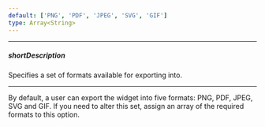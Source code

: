 ```yaml
---
default: ['PNG', 'PDF', 'JPEG', 'SVG', 'GIF']
type: Array<String>
---
```

---
##### shortDescription
Specifies a set of formats available for exporting into.

---
By default, a user can export the widget into five formats: PNG, PDF, JPEG, SVG and GIF. If you need to alter this set, assign an array of the required formats to this option.